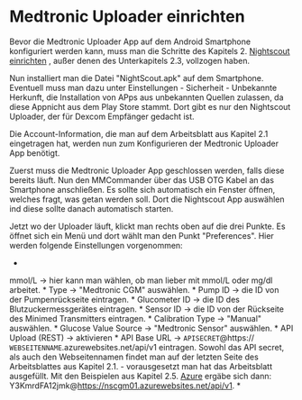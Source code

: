 # Medtronic Uploader einrichten

Bevor die Medtronic Uploader App auf dem Android Smartphone konfiguriert werden kann, muss man die Schritte des Kapitels 2. [Nightscout einrichten](../../nightscout/nightscout_einrichten.html) , außer denen des Unterkapitels 2.3, vollzogen haben.

Nun installiert man die Datei "NightScout.apk" auf dem Smartphone. Eventuell muss man dazu unter Einstellungen - Sicherheit - Unbekannte Herkunft, die Installation von APps aus unbekannten Quellen zulassen, da diese Appnicht aus dem Play Store stammt. Dort gibt es nur den Nightscout Uploader, der für Dexcom Empfänger gedacht ist.

Die Account-Information, die man auf dem Arbeitsblatt aus Kapitel 2.1 eingetragen hat, werden nun zum Konfigurieren der Medtronic Uploader App benötigt.

Zuerst muss die Medtronic Uploader App geschlossen werden, falls diese bereits läuft. Nun den MMCommander über das USB OTG Kabel an das Smartphone anschließen. Es sollte sich automatisch ein Fenster öffnen, welches fragt, was getan werden soll. Dort die Nightscout App auswählen ind diese sollte danach automatisch starten.

Jetzt wo der Uploader läuft, klickt man rechts oben auf die drei Punkte. Es öffnet sich ein Menü und dort wählt man den Punkt "Preferences". Hier werden folgende Einstellungen vorgenommen:

* 
mmol/L -> hier kann man wählen, ob man lieber mit mmol/L oder mg/dl arbeitet.
* 
Type -> "Medtronic CGM" auswählen.
* 
Pump ID -> die ID von der Pumpenrückseite eintragen.
* 
Glucometer ID -> die ID des Blutzuckermessgerätes eintragen.
* 
Sensor ID -> die ID von der Rückseite des Minimed Transmitters eintragen.
* 
Calibration Type -> "Manual" auswählen.
* 
Glucose Value Source -> "Medtronic Sensor" auswählen.
* 
API Upload (REST) -> aktivieren
* 
API Base URL -> ```APISECRET```@https:// ```WEBSEITENNAME```.azurewebsites.net/api/v1 eintragen. Sowohl das API secret, als auch den Webseitennamen findet man auf der letzten Seite des Arbeitsblattes aus Kapitel 2.1. - vorausgesetzt man hat das Arbeitsblatt ausgefüllt. Mit den Beispielen aus Kapitel 2.5. [Azure](..\..\nightscout\azure.html) ergäbe sich dann: Y3KmrdFA12jmk@https://nscgm01.azurewebsites.net/api/v1.
* 





